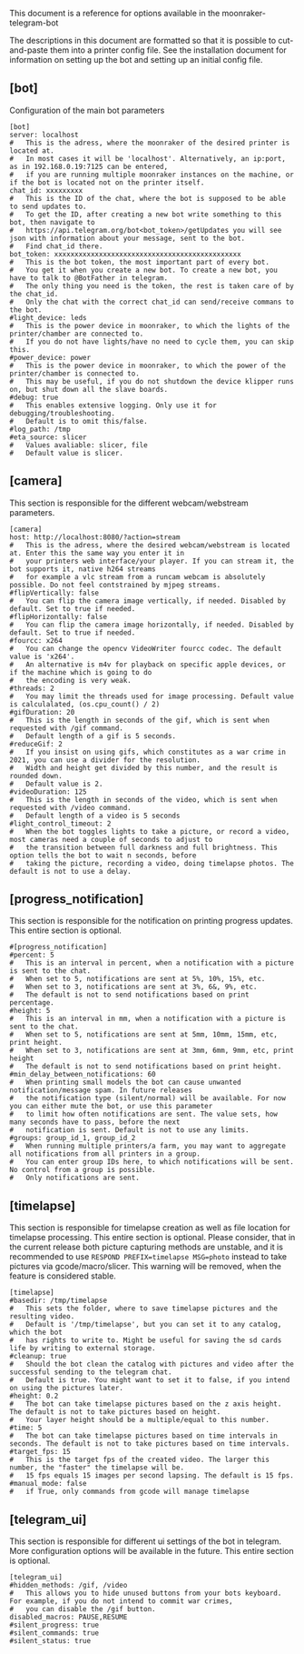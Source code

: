 This document is a reference for options available in the moonraker-telegram-bot

The descriptions in this document are formatted so that it is possible to cut-and-paste them into a printer config file. See the installation document for information on setting up
the bot and setting up an initial config file.

## [bot]

Configuration of the main bot parameters

```
[bot]
server: localhost
#	This is the adress, where the moonraker of the desired printer is located at. 
#	In most cases it will be 'localhost'. Alternatively, an ip:port, as in 192.168.0.19:7125 can be entered, 
#	if you are running multiple moonraker instances on the machine, or if the bot is located not on the printer itself.
chat_id: xxxxxxxxx
#	This is the ID of the chat, where the bot is supposed to be able to send updates to. 
#	To get the ID, after creating a new bot write something to this bot, then navigate to 
#	https://api.telegram.org/bot<bot_token>/getUpdates you will see json with information about your message, sent to the bot. 
#	Find chat_id there.
bot_token: xxxxxxxxxxxxxxxxxxxxxxxxxxxxxxxxxxxxxxxxxxxxxx
#	This is the bot token, the most important part of every bot. 
#	You get it when you create a new bot. To create a new bot, you have to talk to @BotFather in telegram. 
#	The only thing you need is the token, the rest is taken care of by the chat_id.
#	Only the chat with the correct chat_id can send/receive commans to the bot.
#light_device: leds
#	This is the power device in moonraker, to which the lights of the printer/chamber are connected to.
#	If you do not have lights/have no need to cycle them, you can skip this.
#power_device: power
#	This is the power device in moonraker, to which the power of the printer/chamber is connected to.
#	This may be useful, if you do not shutdown the device klipper runs on, but shut down all the slave boards.
#debug: true
#	This enables extensive logging. Only use it for debugging/troubleshooting.
#	Default is to omit this/false.
#log_path: /tmp
#eta_source: slicer
#   Values avaliable: slicer, file
#   Default value is slicer.
```

## [camera]

This section is responsible for the different webcam/webstream parameters.

```
[camera]
host: http://localhost:8080/?action=stream
#	This is the adress, where the desired webcam/webstream is located at. Enter this the same way you enter it in 
#	your printers web interface/your player. If you can stream it, the bot supports it, native h264 streams 
#	for example a vlc stream from a runcam webcam is absolutely possible. Do not feel contstrained by mjpeg streams.
#flipVertically: false
#	You can flip the camera image vertically, if needed. Disabled by default. Set to true if needed.
#flipHorizontally: false
#	You can flip the camera image horizontally, if needed. Disabled by default. Set to true if needed.
#fourcc: x264
#	You can change the opencv VideoWriter fourcc codec. The default value is 'x264'.
# 	An alternative is m4v for playback on specific apple devices, or if the machine which is going to do
#	the encoding is very weak.
#threads: 2 
#	You may limit the threads used for image processing. Default value is calculalated, (os.cpu_count() / 2)
#gifDuration: 20
#	This is the length in seconds of the gif, which is sent when requested with /gif command. 
#	Default length of a gif is 5 seconds.
#reduceGif: 2
#	If you insist on using gifs, which constitutes as a war crime in 2021, you can use a divider for the resolution.
#	Width and height get divided by this number, and the result is rounded down. 
#	Default value is 2.
#videoDuration: 125
#	This is the length in seconds of the video, which is sent when requested with /video command. 
#	Default length of a video is 5 seconds
#light_control_timeout: 2
#	When the bot toggles lights to take a picture, or record a video, most cameras need a couple of seconds to adjust to 
#	the transition between full darkness and full brightness. This option tells the bot to wait n seconds, before
#	taking the picture, recording a video, doing timelapse photos. The default is not to use a delay.
```

## [progress_notification]

This section is responsible for the notification on printing progress updates. This entire section is optional.

```
#[progress_notification]
#percent: 5
#	This is an interval in percent, when a notification with a picture is sent to the chat.
#	When set to 5, notifications are sent at 5%, 10%, 15%, etc.
#	When set to 3, notifications are sent at 3%, 6&, 9%, etc.
#	The default is not to send notifications based on print percentage.
#height: 5
#	This is an interval in mm, when a notification with a picture is sent to the chat.
#	When set to 5, notifications are sent at 5mm, 10mm, 15mm, etc, print height.
#	When set to 3, notifications are sent at 3mm, 6mm, 9mm, etc, print height
#	The default is not to send notifications based on print height.
#min_delay_between_notifications: 60
#	When printing small models the bot can cause unwanted notification/message spam. In future releases
#	the notification type (silent/normal) will be available. For now you can either mute the bot, or use this parameter
#	to limit how often notifications are sent. The value sets, how many seconds have to pass, before the next 
#	notification is sent. Default is not to use any limits.
#groups: group_id_1, group_id_2
#	When running multiple printers/a farm, you may want to aggregate all notifications from all printers in a group.
#	You can enter group IDs here, to which notifications will be sent. No control from a group is possible.
#	Only notifications are sent.
```

## [timelapse]

This section is responsible for timelapse creation as well as file location for timelapse processing. This entire section is optional. Please consider, that in the current release
both picture capturing methods are unstable, and it is recommended to use
`RESPOND PREFIX=timelapse MSG=photo` instead to take pictures via gcode/macro/slicer. This warning will be removed, when the feature is considered stable.

```
[timelapse]
#basedir: /tmp/timelapse
#	This sets the folder, where to save timelapse pictures and the resulting video. 
#	Default is '/tmp/timelapse', but you can set it to any catalog, which the bot 
#	has rights to write to. Might be useful for saving the sd cards life by writing to external storage.
#cleanup: true
#	Should the bot clean the catalog with pictures and video after the successful sending to the telegram chat.
#	Default is true. You might want to set it to false, if you intend on using the pictures later.
#height: 0.2
#	The bot can take timelapse pictures based on the z axis height. The default is not to take pictures based on height.
#	Your layer height should be a multiple/equal to this number.
#time: 5
#	The bot can take timelapse pictures based on time intervals in seconds. The default is not to take pictures based on time intervals.
#target_fps: 15  
#	This is the target fps of the created video. The larger this number, the "faster" the timelapse will be.
#	15 fps equals 15 images per second lapsing. The default is 15 fps.
#manual_mode: false
#   if True, only commands from gcode will manage timelapse    
```

## [telegram_ui]

This section is responsible for different ui settings of the bot in telegram. More configuration options will be available in the future. This entire section is optional.

```
[telegram_ui]
#hidden_methods: /gif, /video
#	This allows you to hide unused buttons from your bots keyboard. For example, if you do not intend to commit war crimes,
#	you can disable the /gif button. 
disabled_macros: PAUSE,RESUME
#silent_progress: true
#silent_commands: true
#silent_status: true
```